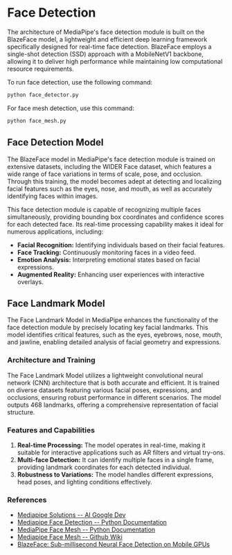 # Face Detection

The architecture of MediaPipe's face detection module is built on the BlazeFace model, a lightweight and efficient deep learning framework specifically designed for real-time face detection. BlazeFace employs a single-shot detection (SSD) approach with a MobileNetV1 backbone, allowing it to deliver high performance while maintaining low computational resource requirements.

To run face detection, use the following command:
```bash
python face_detector.py
```

For face mesh detection, use this command:
```bash
python face_mesh.py
```

## Face Detection Model

The BlazeFace model in MediaPipe's face detection module is trained on extensive datasets, including the WIDER Face dataset, which features a wide range of face variations in terms of scale, pose, and occlusion. Through this training, the model becomes adept at detecting and localizing facial features such as the eyes, nose, and mouth, as well as accurately identifying faces within images.

This face detection module is capable of recognizing multiple faces simultaneously, providing bounding box coordinates and confidence scores for each detected face. Its real-time processing capability makes it ideal for numerous applications, including:

- **Facial Recognition:** Identifying individuals based on their facial features.
- **Face Tracking:** Continuously monitoring faces in a video feed.
- **Emotion Analysis:** Interpreting emotional states based on facial expressions.
- **Augmented Reality:** Enhancing user experiences with interactive overlays.

## Face Landmark Model

The Face Landmark Model in MediaPipe enhances the functionality of the face detection module by precisely locating key facial landmarks. This model identifies critical features, such as the eyes, eyebrows, nose, mouth, and jawline, enabling detailed analysis of facial geometry and expressions.

### Architecture and Training

The Face Landmark Model utilizes a lightweight convolutional neural network (CNN) architecture that is both accurate and efficient. It is trained on diverse datasets featuring various facial poses, expressions, and occlusions, ensuring robust performance in different scenarios. The model outputs 468 landmarks, offering a comprehensive representation of facial structure.

### Features and Capabilities

1. **Real-time Processing:** The model operates in real-time, making it suitable for interactive applications such as AR filters and virtual try-ons.
2. **Multi-face Detection:** It can identify multiple faces in a single frame, providing landmark coordinates for each detected individual.
3. **Robustness to Variations:** The model handles different expressions, head poses, and lighting conditions effectively.

### References
- [Mediapipe Solutions -- AI Google Dev](https://ai.google.dev/edge/mediapipe/solutions/guide)
- [Mediapipe Face Detection -- Python Documentation](https://mediapipe.readthedocs.io/en/latest/solutions/face_detection.html)
- [MediaPipe Face Mesh -- Python Documentation](https://mediapipe.readthedocs.io/en/latest/solutions/face_mesh.html)
- [Mediapipe Face Mesh -- Github Wiki](https://github.com/google-ai-edge/mediapipe/wiki/MediaPipe-Face-Mesh)
- [BlazeFace: Sub-millisecond Neural Face Detection on Mobile GPUs](https://arxiv.org/pdf/1907.05047)